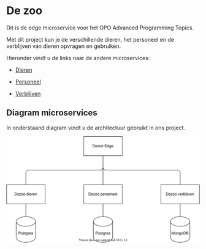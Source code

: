 # De zoo
Dit is de edge microservice voor het OPO Advanced Programming Topics.

Met dit project kun je de verschillende dieren, het personeel en de verblijven van dieren opvragen en gebruiken.

Hieronder vindt u de links naar de andere microservices:
- [Dieren](https://github.com/Ferwardo/dezoo-dieren)
  
- [Personeel](https://github.com/Ferwardo/dezoo-personeel)
  
- [Verblijven](https://github.com/Ferwardo/dezoo-verblijven)

<!--- [Front-end](https://github.com/Ferwardo/dezoo-front)-->

## Diagram microservices
In onderstaand diagram vindt u de architectuur gebruikt in ons project.

![Diagram microservices](images/diagram-microservices-dezoo.svg)
